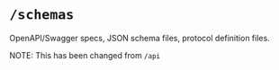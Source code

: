 # `/schemas`

OpenAPI/Swagger specs, JSON schema files, protocol definition files.

NOTE: This has been changed from `/api`
